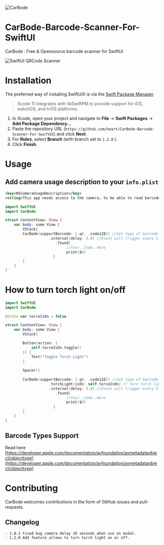 ![CarBode](https://raw.githubusercontent.com/heart/CarBode-Barcode-Scanner-For-SwiftUI/master/logo/logo.png)

# CarBode-Barcode-Scanner-For-SwiftUI
CarBode : Free &amp; Opensource barcode scanner for SwiftUI

![SwiftUI QRCode Scanner](https://raw.githubusercontent.com/heart/CarBode-Barcode-Scanner-For-SwiftUI/master/logo/preview.png)

# Installation

The preferred way of installing SwiftUIX is via the [Swift Package Manager](https://swift.org/package-manager/).

>Xcode 11 integrates with libSwiftPM to provide support for iOS, watchOS, and tvOS platforms.

1. In Xcode, open your project and navigate to **File** → **Swift Packages** → **Add Package Dependency...**
2. Paste the repository URL (`https://github.com/heart/CarBode-Barcode-Scanner-For-SwiftUI`) and click **Next**.
3. For **Rules**, select **Branch** (with branch set to `1.2.0` ).
4. Click **Finish**.


# Usage

## Add camera usage description to your `info.plist`

``` XML
<key>NSCameraUsageDescription</key>
<string>This app needs access to the camera, to be able to read barcodes.</string>
```

```Swift
import SwiftUI
import CarBode

struct ContentView: View {
    var body: some View {
        VStack{
        CarBode(supportBarcode: [.qr, .code128]) //Set type of barcode you want to scan
                    .interval(delay: 5.0) //Event will trigger every 5 seconds
                       .found{
                            //Your..Code..Here
                            print($0)
                      }
        }
    }
}
```


# How to turn torch light on/off

```Swift
import SwiftUI
import CarBode

@State var torceIsOn = false

struct ContentView: View {
    var body: some View {
        VStack{

        Button(action: {
            self.torceIsOn.toggle()
        }) {
            Text("Toggle Torch Light")
        }
            
        Spacer()
        
        CarBode(supportBarcode: [.qr, .code128]) //Set type of barcode you want to scan
                    .torchLight(isOn: self.torceIsOn) // Turn torch light on/off
                    .interval(delay: 5.0) //Event will trigger every 5 seconds
                       .found{
                            //Your..Code..Here
                            print($0)
                      }
        }
    }
}
```

## Barcode Types Support
Read here [https://developer.apple.com/documentation/avfoundation/avmetadataobject/objecttype](https://developer.apple.com/documentation/avfoundation/avmetadataobject/objecttype) 

# Contributing

CarBode welcomes contributions in the form of GitHub issues and pull-requests.

## Changelog
    - 1.0.1 Fixed bug camera delay 10 seconds when use on modal.
    - 1.2.0 Add feature allows to turn torch light on or off.
